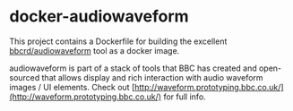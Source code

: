 docker-audiowaveform
====================

This project contains a Dockerfile for building the excellent [bbcrd/audiowaveform](https://github.com/bbcrd/audiowaveform) tool as a docker image.

audiowaveform is part of a stack of tools that BBC has created and open-sourced that allows display and rich interaction with audio waveform images / UI elements. Check out [http://waveform.prototyping.bbc.co.uk/](http://waveform.prototyping.bbc.co.uk/) for full info.
